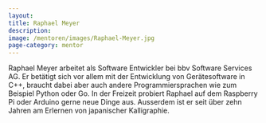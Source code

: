 ```yaml
---
layout:
title: Raphael Meyer
description:
image: /mentoren/images/Raphael-Meyer.jpg
page-category: mentor
---
```

Raphael Meyer arbeitet als Software Entwickler bei bbv Software Services AG. Er betätigt sich vor allem mit der Entwicklung von Gerätesoftware in C++, braucht dabei aber auch andere Programmiersprachen wie zum Beispiel Python oder Go.
In der Freizeit probiert Raphael auf dem Raspberry Pi oder Arduino gerne neue Dinge aus. Ausserdem ist er seit über zehn Jahren am Erlernen von japanischer Kalligraphie. 

